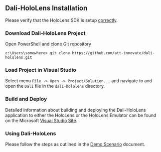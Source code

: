## Dali-HoloLens Installation
Please verify that the HoloLens SDK is setup [correctly](installation-hololens-sdk.md).

### Download Dali-HoloLens Project
Open PowerShell and clone Git repository

	c:\Users\somewhere> git clone https://github.com/att-innovate/dali-hololens.git

### Load Project in Visual Studio
Select menu `File -> Open -> Project/Solution...` and navigate to and open the `Dali` file in the `dali-hololens` directory.

### Build and Deploy
Detailed information about building and deploying the Dali-HoloLens application to either the HoloLens or the HoloLens Emulator can be found on the Microsoft [Visual Studio Site](https://developer.microsoft.com/en-us/windows/holographic/using_visual_studio).

### Using Dali-HoloLens
Please follow the steps as outlined in the [Demo Scenario](demo.md) document.
